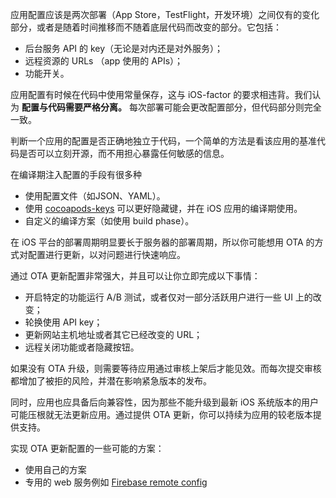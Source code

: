 应用配置应该是两次部署（App Store，TestFlight，开发环境）之间仅有的变化部分，或者是随着时间推移而不随着底层代码而改变的部分。它包括：

- 后台服务 API 的 key（无论是对内还是对外服务）；
- 远程资源的 URLs （app 使用的 APIs）；
- 功能开关。

应用配置有时候在代码中使用常量保存，这与 iOS-factor 的要求相违背。我们认为 **配置与代码需要严格分离。** 每次部署可能会更改配置部分，但代码部分则完全一致。

判断一个应用的配置是否正确地独立于代码，一个简单的方法是看该应用的基准代码是否可以立刻开源，而不用担心暴露任何敏感的信息。

在编译期注入配置的手段有很多种

- 使用配置文件（如JSON、YAML）。
- 使用 [cocoapods-keys](https://github.com/orta/cocoapods-keys) 可以更好隐藏键，并在 iOS 应用的编译期使用。
- 自定义的编译方案（如使用 build phase）。

在 iOS 平台的部署周期明显要长于服务器的部署周期，所以你可能想用 OTA 的方式对配置进行更新，以对问题进行快速响应。

通过 OTA 更新配置非常强大，并且可以让你立即完成以下事情：

- 开启特定的功能运行 A/B 测试，或者仅对一部分活跃用户进行一些 UI 上的改变；
- 轮换使用 API key；
- 更新网站主机地址或者其它已经改变的 URL；
- 远程关闭功能或者隐藏按钮。

如果没有 OTA 升级，则需要等待应用通过审核上架后才能见效。而每次提交审核都增加了被拒的风险，并潜在影响紧急版本的发布。

同时，应用也应具备后向兼容性，因为那些不能升级到最新 iOS 系统版本的用户可能压根就无法更新应用。通过提供 OTA 更新，你可以持续为应用的较老版本提供支持。

实现 OTA 更新配置的一些可能的方案：

- 使用自己的方案
- 专用的 web 服务例如 [Firebase remote config](https://firebase.google.com/docs/remote-config/)

